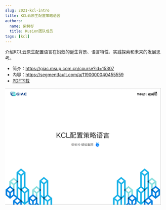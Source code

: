 ```yaml
---
slug: 2021-kcl-intro
title: KCL云原生配置策略语言
authors:
  name: 柴树杉
  title: Kusion团队成员
tags: [kcl]
---
```


介绍KCL云原生配置语言在蚂蚁的诞生背景、语言特性、实践探索和未来的发展思考。

- 简介：https://giac.msup.com.cn/course?id=15307
- 内容：https://segmentfault.com/a/1190000040455559
- [PDF下载](https://gw.alipayobjects.com/os/bmw-prod/2cb0c283-5f24-485e-b635-b6efac887eba.pdf)

[![KCL云原生配置策略语言](talk-cover.png)](https://gw.alipayobjects.com/os/bmw-prod/2cb0c283-5f24-485e-b635-b6efac887eba.pdf)
